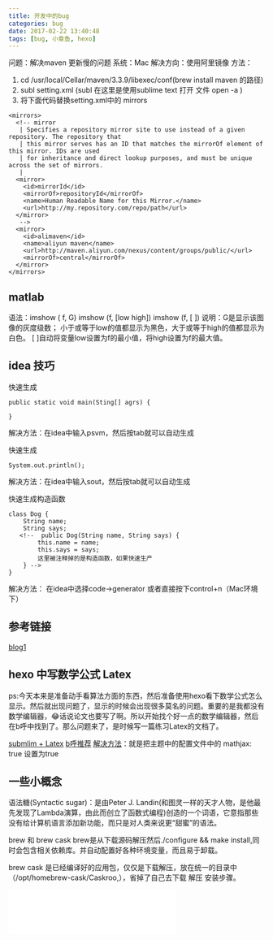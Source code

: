 ```yaml
---
title: 开发中的bug
categories: bug
date: 2017-02-22 13:40:48
tags: [bug, 小章鱼, hexo]
---
```


问题：解决maven 更新慢的问题
系统：Mac
解决方向：使用阿里镜像
方法：
1. cd /usr/local/Cellar/maven/3.3.9/libexec/conf(brew install maven 的路径)
2. subl setting.xml (subl 在这里是使用sublime text 打开 文件 open -a )
3. 将下面代码替换setting.xml中的 mirrors	
```
<mirrors>
  <!-- mirror
   | Specifies a repository mirror site to use instead of a given repository. The repository that
   | this mirror serves has an ID that matches the mirrorOf element of this mirror. IDs are used
   | for inheritance and direct lookup purposes, and must be unique across the set of mirrors.
   |
  <mirror>
    <id>mirrorId</id>
    <mirrorOf>repositoryId</mirrorOf>
    <name>Human Readable Name for this Mirror.</name>
    <url>http://my.repository.com/repo/path</url>
  </mirror>
   -->
  <mirror>
    <id>alimaven</id>
    <name>aliyun maven</name>
    <url>http://maven.aliyun.com/nexus/content/groups/public/</url>
    <mirrorOf>central</mirrorOf>       
  </mirror>
</mirrors>
```

<!--more-->

## matlab 
语法：imshow ( f, G) 
      imshow (f, [low high])
      imshow (f, [ ])
说明：G是显示该图像的灰度级数；
      小于或等于low的值都显示为黑色，大于或等于high的值都显示为白色。
          [ ]自动将变量low设置为f的最小值，将high设置为f的最大值。

## idea 技巧
快速生成
```
public static void main(Sting[] agrs) {
  
}
```
解决方法：在idea中输入psvm，然后按tab就可以自动生成

快速生成
```
System.out.println();
```
解决方法：在idea中输入sout，然后按tab就可以自动生成

快速生成构造函数
```
class Dog {
    String name;
    String says;
   <!--  public Dog(String name, String says) {
        this.name = name;
        this.says = says;
        这里被注释掉的是构造函数，如果快速生产
    } --> 
}
```
解决方法： 在idea中选择code->generator 或者直接按下control+n（Mac环境下）

## 参考链接
[blog1](http://www.cnblogs.com/sword-successful/p/6408281.html)
<!-- more -->
## hexo 中写数学公式 Latex

ps:今天本来是准备动手看算法方面的东西，然后准备使用hexo看下数学公式怎么显示。然后就出现问题了，显示的时候会出现很多莫名的问题。重要的是我都没有数学编辑器，😂话说论文也要写了啊。所以开始找个好一点的数学编辑器，然后在b呼中找到了。那么问题来了，是时候写一篇练习Latex的文档了。

[submlim + Latex](https://www.zhihu.com/question/23918126/answer/29977055)
[b呼推荐](https://www.zhihu.com/question/20928639)
[解决方法](http://draveness.me/hexozhong-latexde-shi-yong/)：就是把主题中的配置文件中的 mathjax: true 设置为true

## 一些小概念
语法糖(Syntactic sugar)：是由Peter J. Landin(和图灵一样的天才人物，是他最先发现了Lambda演算，由此而创立了函数式编程)创造的一个词语，它意指那些没有给计算机语言添加新功能，而只是对人类来说更“甜蜜”的语法。

brew 和 brew cask
brew是从下载源码解压然后./configure && make install,同时会包含相关依赖库。并自动配置好各种环境变量，而且易于卸载。

brew cask 是已经编译好的应用包，仅仅是下载解压，放在统一的目录中（/opt/homebrew-cask/Caskroo,），省掉了自己去下载 解压 安装步骤。

<iframe frameborder="no" border="0" marginwidth="0" marginheight="0" width=330 height=86 src="//music.163.com/outchain/player?type=2&id=27731391&auto=1&height=66"></iframe>
